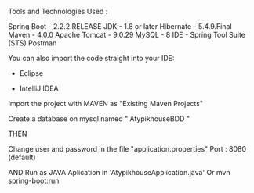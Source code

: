 Tools and Technologies Used :

Spring Boot - 2.2.2.RELEASE
JDK - 1.8 or later
Hibernate - 5.4.9.Final
Maven - 4.0.0
Apache Tomcat - 9.0.29
MySQL - 8
IDE - Spring Tool Suite (STS)
Postman

You can also import the code straight into your IDE:

- Eclipse

- IntelliJ IDEA

Import the project with MAVEN as "Existing Maven Projects"

Create a database on mysql named " AtypikhouseBDD "

THEN 

Change user and password in the file "application.properties"
Port : 8080 (default)

AND 
Run as JAVA Aplication in 'AtypikhouseApplication.java'
Or mvn spring-boot:run
